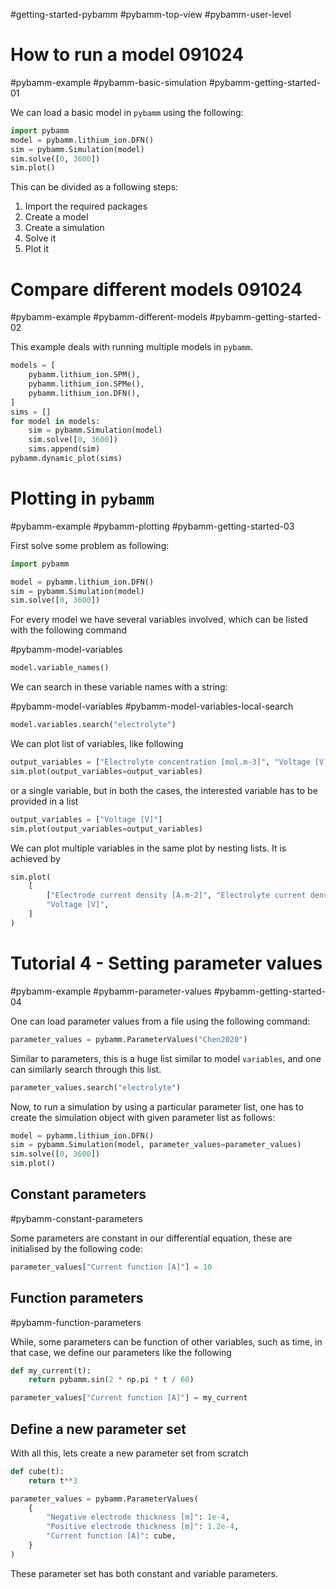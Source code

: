 #getting-started-pybamm #pybamm-top-view #pybamm-user-level
# How to run a model 091024
#pybamm-example #pybamm-basic-simulation  #pybamm-getting-started-01

We can load a basic model in `pybamm` using the following:

```python
import pybamm
model = pybamm.lithium_ion.DFN()
sim = pybamm.Simulation(model)
sim.solve([0, 3600])
sim.plot()
```

This can be divided as a following steps:
1. Import the required packages
2. Create a model
3. Create a simulation
4. Solve it
5. Plot it

# Compare different models 091024
#pybamm-example #pybamm-different-models #pybamm-getting-started-02

This example deals with running multiple models in `pybamm`.
```python
models = [
    pybamm.lithium_ion.SPM(),
    pybamm.lithium_ion.SPMe(),
    pybamm.lithium_ion.DFN(),
]
sims = []
for model in models:
    sim = pybamm.Simulation(model)
    sim.solve([0, 3600])
    sims.append(sim)
pybamm.dynamic_plot(sims)
```

# Plotting in `pybamm`
#pybamm-example #pybamm-plotting #pybamm-getting-started-03

First solve some problem as following:
```python
import pybamm

model = pybamm.lithium_ion.DFN()
sim = pybamm.Simulation(model)
sim.solve([0, 3600])
```

For every model we have several variables involved, which can be listed with the following command

#pybamm-model-variables
```python 
model.variable_names()
```

We can search in these variable names with a string:

#pybamm-model-variables #pybamm-model-variables-local-search
```python 
model.variables.search("electrolyte")
```

We can plot list of variables, like following

```python
output_variables = ["Electrolyte concentration [mol.m-3]", "Voltage [V]"]
sim.plot(output_variables=output_variables)
```

or a single variable, but in both the cases, the interested variable has to be provided in a list

```python
output_variables = ["Voltage [V]"]
sim.plot(output_variables=output_variables)
```

We can plot multiple variables in the same plot by nesting lists. It is achieved by

```python
sim.plot(
    [
        ["Electrode current density [A.m-2]", "Electrolyte current density [A.m-2]"],
        "Voltage [V]",
    ]
)
```


# Tutorial 4 - Setting parameter values
#pybamm-example #pybamm-parameter-values #pybamm-getting-started-04

One can load parameter values from a file using the following command:

```python
parameter_values = pybamm.ParameterValues("Chen2020")
```

Similar to parameters, this is a huge list similar to model `variables`, and one can similarly search through this list. 
```python
parameter_values.search("electrolyte")
```

Now, to run a simulation by using a particular parameter list, one has to create the simulation object with given parameter list as follows:

```python
model = pybamm.lithium_ion.DFN()
sim = pybamm.Simulation(model, parameter_values=parameter_values)
sim.solve([0, 3600])
sim.plot()
```

## Constant parameters
#pybamm-constant-parameters

Some parameters are constant in our differential equation, these are initialised by the following code:

```python
parameter_values["Current function [A]"] = 10
```

## Function parameters
#pybamm-function-parameters 

While, some parameters can be function of other variables, such as time, in that case, we define our parameters like the following

```python
def my_current(t):
    return pybamm.sin(2 * np.pi * t / 60)

parameter_values["Current function [A]"] = my_current
```


## Define a new parameter set

With all this, lets create a new parameter set from scratch

```python
def cube(t):
    return t**3

parameter_values = pybamm.ParameterValues(
    {
        "Negative electrode thickness [m]": 1e-4,
        "Positive electrode thickness [m]": 1.2e-4,
        "Current function [A]": cube,
    }
)
```
These parameter set has both constant and variable parameters.







